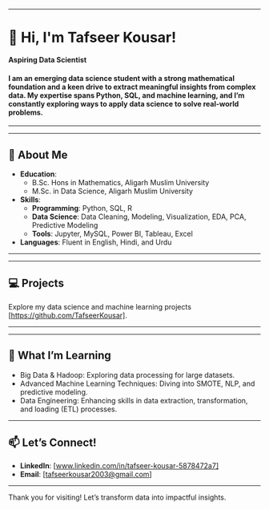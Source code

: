 
---

# 👋 Hi, I'm Tafseer Kousar!

**Aspiring Data Scientist**

#### I am an emerging data science student with a strong mathematical foundation and a keen drive to extract meaningful insights from complex data. My expertise spans Python, SQL, and machine learning, and I’m constantly exploring ways to apply data science to solve real-world problems.
---

---

## 🔹 About Me
- **Education**:
  * B.Sc. Hons in Mathematics, Aligarh Muslim University
  * M.Sc. in Data Science, Aligarh Muslim University
- **Skills**:
  - **Programming**: Python, SQL, R
  - **Data Science**: Data Cleaning, Modeling, Visualization, EDA, PCA, Predictive Modeling
  - **Tools**: Jupyter, MySQL, Power BI, Tableau, Excel
- **Languages**: Fluent in English, Hindi, and Urdu
---
---

## 💻 Projects
Explore my data science and machine learning projects [https://github.com/TafseerKousar].

--- 
---

## 🚀 What I’m Learning
- Big Data & Hadoop: Exploring data processing for large datasets.
- Advanced Machine Learning Techniques: Diving into SMOTE, NLP, and predictive modeling.
- Data Engineering: Enhancing skills in data extraction, transformation, and loading (ETL) processes.


---

## 📫 Let’s Connect!
- **LinkedIn**: [www.linkedin.com/in/tafseer-kousar-5878472a7]
- **Email**: [tafseerkousar2003@gmail.com]

---

Thank you for visiting! Let’s transform data into impactful insights.
